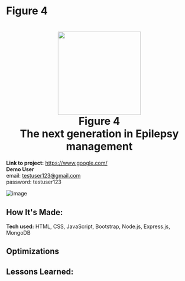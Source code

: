 # Figure 4


<h1 align="center">
  <img src="https://user-images.githubusercontent.com/64442298/122506015-58731f00-cfb2-11eb-8680-4812796e44f9.png" width="224px"/><br/>
  Figure 4 <br>
  The next generation in Epilepsy management
</h1>

**Link to project:** https://www.google.com/ <br>
**Demo User** <br>
email: testuser123@gmail.com <br>
password: testuser123

![image](https://user-images.githubusercontent.com/64442298/122502939-66be3c80-cfac-11eb-82cd-c5c07d2b3a5e.png)


## How It's Made:

**Tech used:** HTML, CSS, JavaScript, Bootstrap, Node.js, Express.js, MongoDB



## Optimizations


## Lessons Learned:
